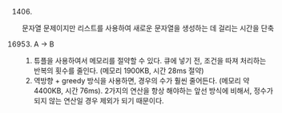 1406. 
문자열 문제이지만 리스트를 사용하여 새로운 문자열을 생성하는 데 걸리는 시간을 단축

16953. A → B
1) 튜플을 사용하여서 메모리를 절약할 수 있다. 큐에 넣기 전, 조건을 따져 처리하는 반복의 횟수를 줄인다. (메모리 1900KB, 시간 28ms 절약)
2) 역방향 + greedy 방식을 사용하면, 경우의 수가 훨씬 줄어든다. (메모리 약 4400KB, 시간 76ms). 2가지의 연산을 항상 해야하는 앞선 방식에 비해서, 정수가 되지 않는 연산일 경우 제외가 되기 때문이다.